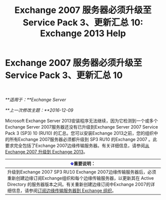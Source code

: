 ﻿---
title: 'Exchange 2007 服务器必须升级至 Service Pack 3、更新汇总 10: Exchange 2013 Help'
TOCTitle: Exchange 2007 服务器必须升级至 Service Pack 3、更新汇总 10
ms:assetid: b8028a00-c451-412e-86f2-1669f6eee8fc
ms:mtpsurl: https://technet.microsoft.com/zh-cn/library/ms.exch.setupreadiness.e15e12coexistenceminversionrequirement(v=EXCHG.150)
ms:contentKeyID: 50491484
ms.date: 05/21/2018
mtps_version: v=EXCHG.150
ms.translationtype: MT
---

# Exchange 2007 服务器必须升级至 Service Pack 3、更新汇总 10

 

_**适用于：**Exchange Server_

_**上一次修改主题：**2016-12-09_

Microsoft Exchange Server 2013安装程序无法继续，因为它检测到一个或多个Exchange Server 2007服务器还没有已升级到Exchange Server 2007 Service Pack 3 (SP3) 10 (RU10) 的汇总。您可以安装Exchange 2013之前，您的组织中的所有Exchange 2007服务器必须都升级到 SP3 RU10 的Exchange 2007 。此要求完全包括了Exchange 2007边缘传输服务器。有关详细信息，请参阅[从 Exchange 2007 升级到 Exchange 2013](upgrade-from-exchange-2007-to-exchange-2013-exchange-2013-help.md)。

<table>
<thead>
<tr class="header">
<th><img src="images/Bb124558.important(EXCHG.150).gif" title="重要说明" alt="重要说明" />重要说明：</th>
</tr>
</thead>
<tbody>
<tr class="odd">
<td>升级到Exchange 2007 SP3 RU10 Exchange 2007边缘传输服务器后，必须重新创建边缘订阅Exchange组织和每个边缘传输服务器，以更新其在 Active Directory 的服务器版本之间。有关重新创建边缘订阅中Exchange 2007的详细信息，请参阅<a href="https://go.microsoft.com/fwlink/?linkid=282699">订阅边缘传输服务器到 Exchange 组织</a>。</td>
</tr>
</tbody>
</table>

